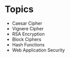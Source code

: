 # Topics
* Caesar Cipher
* Vignere Cipher
* RSA Encryption
* Block Ciphers
* Hash Functions
* Web Application Security
